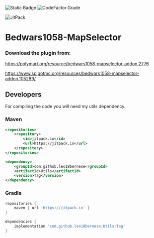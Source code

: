 ![Static Badge](https://img.shields.io/badge/Docs-leo18bernese.gitbook.io-red?link=https%3A%2F%2Fleo18bernese.gitbook.io%2Fbedwars1058-mapselector%2F)
![CodeFactor Grade](https://img.shields.io/codefactor/grade/github/PixelStudiosDev/Bedwars1058-MapSelector)

![JitPack](https://img.shields.io/github/v/release/leo18bernese/Utils)

# Bedwars1058-MapSelector

### Download the plugin from: 
https://polymart.org/resource/bedwars1058-mapselector-addon.2776

https://www.spigotmc.org/resources/bedwars1058-mapselector-addon.105289/

## Developers

For compiling the code you will need my utils dependency.

### Maven
```xml
<repositories>
    <repository>
        <id>jitpack.io</id>
        <url>https://jitpack.io</url>
    </repository>
</repositories>
```
```xml
<dependency>
    <groupId>com.github.leo18bernese</groupId>
    <artifactId>Utils</artifactId>
    <version>Tag</version>
</dependency>
```
### Gradle
```groovy
repositories {
    maven { url 'https://jitpack.io' }
}
```
```groovy
dependencies {
    implementation 'com.github.leo18bernese:Utils:Tag'
}
```
